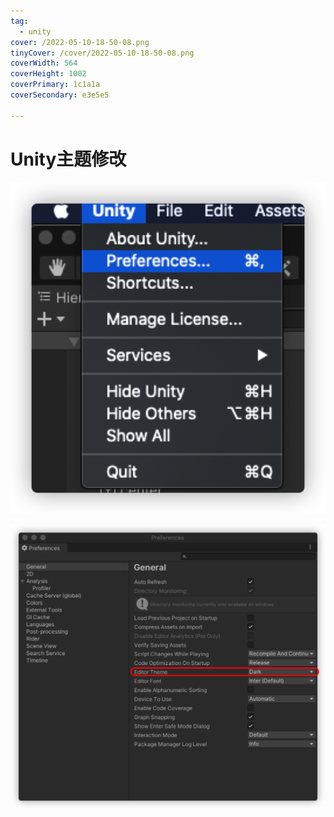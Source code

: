 ```yaml
---
tag:
  - unity
cover: /2022-05-10-18-50-08.png
tinyCover: /cover/2022-05-10-18-50-08.png
coverWidth: 564
coverHeight: 1002
coverPrimary: 1c1a1a
coverSecondary: e3e5e5

---
```



# Unity主题修改

![image-20220317111952789](./image-20220317111952789.png)

![image-20220317112022814](./image-20220317112022814.png)
